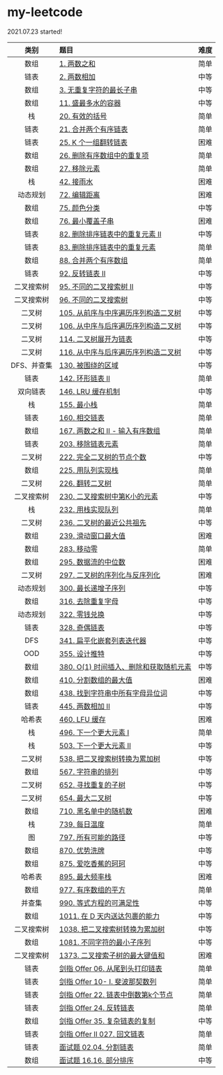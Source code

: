# my-leetcode
2021.07.23 started!

|  类别  |  题目  |  难度  |   
|:----:|:----|:----:|
|数组| [1. 两数之和](https://github.com/asshead123/my-leetcode/blob/main/%E6%95%B0%E7%BB%84-1.%20%E4%B8%A4%E6%95%B0%E4%B9%8B%E5%92%8C.md) | 简单 |
|链表| [2. 两数相加](https://github.com/asshead123/my-leetcode/blob/main/%E9%93%BE%E8%A1%A8-2.%20%E4%B8%A4%E6%95%B0%E7%9B%B8%E5%8A%A0.md) | 中等 |
|数组| [3. 无重复字符的最长子串](https://github.com/asshead123/my-leetcode/blob/main/%E6%95%B0%E7%BB%84%EF%BC%88%E6%BB%91%E5%8A%A8%E7%AA%97%E5%8F%A3%EF%BC%89-3.%20%E6%97%A0%E9%87%8D%E5%A4%8D%E5%AD%97%E7%AC%A6%E7%9A%84%E6%9C%80%E9%95%BF%E5%AD%90%E4%B8%B2.md) | 中等 |
|数组| [11. 盛最多水的容器](https://github.com/asshead123/my-leetcode/blob/main/%E6%95%B0%E7%BB%84-11.%20%E7%9B%9B%E6%9C%80%E5%A4%9A%E6%B0%B4%E7%9A%84%E5%AE%B9%E5%99%A8.md) | 中等 |
|栈| [20. 有效的括号](https://github.com/asshead123/my-leetcode/blob/main/%E6%A0%88-20.%20%E6%9C%89%E6%95%88%E7%9A%84%E6%8B%AC%E5%8F%B7.md) | 简单 |
|链表| [21. 合并两个有序链表](https://github.com/asshead123/my-leetcode/blob/main/%E9%93%BE%E8%A1%A8-21.%20%E5%90%88%E5%B9%B6%E4%B8%A4%E4%B8%AA%E6%9C%89%E5%BA%8F%E9%93%BE%E8%A1%A8.md) | 简单 |
|链表| [25. K 个一组翻转链表](https://github.com/asshead123/my-leetcode/blob/main/%E9%93%BE%E8%A1%A8-25.%20K%20%E4%B8%AA%E4%B8%80%E7%BB%84%E7%BF%BB%E8%BD%AC%E9%93%BE%E8%A1%A8.md) | 困难 |
|数组| [26. 删除有序数组中的重复项](https://github.com/asshead123/my-leetcode/blob/main/%E6%95%B0%E7%BB%84-26.%20%E5%88%A0%E9%99%A4%E6%9C%89%E5%BA%8F%E6%95%B0%E7%BB%84%E4%B8%AD%E7%9A%84%E9%87%8D%E5%A4%8D%E9%A1%B9.md) | 简单 |
|数组| [27. 移除元素](https://github.com/asshead123/my-leetcode/blob/main/%E6%95%B0%E7%BB%84-27.%20%E7%A7%BB%E9%99%A4%E5%85%83%E7%B4%A0%5B%E7%AE%80%E5%8D%95%5D.md) | 简单 |
|栈| [42. 接雨水](https://github.com/asshead123/my-leetcode/blob/main/%E6%A0%88-42.%20%E6%8E%A5%E9%9B%A8%E6%B0%B4%5B%E5%9B%B0%E9%9A%BE%5D.md) | 困难 |
|动态规划| [72. 编辑距离](https://github.com/asshead123/my-leetcode/blob/main/%E5%8A%A8%E6%80%81%E8%A7%84%E5%88%92-72.%20%E7%BC%96%E8%BE%91%E8%B7%9D%E7%A6%BB.md) | 困难 |
|数组| [75. 颜色分类](https://github.com/asshead123/my-leetcode/blob/main/%E6%95%B0%E7%BB%84-75.%20%E9%A2%9C%E8%89%B2%E5%88%86%E7%B1%BB.md) | 中等 |
|数组| [76. 最小覆盖子串](https://github.com/asshead123/my-leetcode/blob/main/%E6%95%B0%E7%BB%84%EF%BC%88%E6%BB%91%E5%8A%A8%E7%AA%97%E5%8F%A3%EF%BC%89-76.%20%E6%9C%80%E5%B0%8F%E8%A6%86%E7%9B%96%E5%AD%90%E4%B8%B2.md) | 困难 |
|链表| [82. 删除排序链表中的重复元素 II](https://github.com/asshead123/my-leetcode/blob/main/%E9%93%BE%E8%A1%A8-82.%20%E5%88%A0%E9%99%A4%E6%8E%92%E5%BA%8F%E9%93%BE%E8%A1%A8%E4%B8%AD%E7%9A%84%E9%87%8D%E5%A4%8D%E5%85%83%E7%B4%A0%20II.md) | 中等 |
|链表| [83. 删除排序链表中的重复元素](https://github.com/asshead123/my-leetcode/blob/main/%E9%93%BE%E8%A1%A8-83.%20%E5%88%A0%E9%99%A4%E6%8E%92%E5%BA%8F%E9%93%BE%E8%A1%A8%E4%B8%AD%E7%9A%84%E9%87%8D%E5%A4%8D%E5%85%83%E7%B4%A0.md) | 简单 |
|数组| [88. 合并两个有序数组](https://github.com/asshead123/my-leetcode/blob/main/%E6%95%B0%E7%BB%84-88.%20%E5%90%88%E5%B9%B6%E4%B8%A4%E4%B8%AA%E6%9C%89%E5%BA%8F%E6%95%B0%E7%BB%84.md) | 简单 |
|链表| [92. 反转链表 II](https://github.com/asshead123/my-leetcode/blob/main/%E9%93%BE%E8%A1%A8-92.%20%E5%8F%8D%E8%BD%AC%E9%93%BE%E8%A1%A8%20II.md) | 中等 |
|二叉搜索树| [95. 不同的二叉搜索树 II](https://github.com/asshead123/my-leetcode/blob/main/%E4%BA%8C%E5%8F%89%E6%90%9C%E7%B4%A2%E6%A0%91-95.%20%E4%B8%8D%E5%90%8C%E7%9A%84%E4%BA%8C%E5%8F%89%E6%90%9C%E7%B4%A2%E6%A0%91%20II.md) | 中等 |
|二叉搜索树| [96. 不同的二叉搜索树](https://github.com/asshead123/my-leetcode/blob/main/%E4%BA%8C%E5%8F%89%E6%90%9C%E7%B4%A2%E6%A0%91-96.%20%E4%B8%8D%E5%90%8C%E7%9A%84%E4%BA%8C%E5%8F%89%E6%90%9C%E7%B4%A2%E6%A0%91.md) | 中等 |
|二叉树| [105. 从前序与中序遍历序列构造二叉树](https://github.com/asshead123/my-leetcode/blob/main/%E4%BA%8C%E5%8F%89%E6%A0%91-105.%20%E4%BB%8E%E5%89%8D%E5%BA%8F%E4%B8%8E%E4%B8%AD%E5%BA%8F%E9%81%8D%E5%8E%86%E5%BA%8F%E5%88%97%E6%9E%84%E9%80%A0%E4%BA%8C%E5%8F%89%E6%A0%91.md) | 中等 |
|二叉树| [106. 从中序与后序遍历序列构造二叉树](https://github.com/asshead123/my-leetcode/blob/main/%E4%BA%8C%E5%8F%89%E6%A0%91-106.%20%E4%BB%8E%E4%B8%AD%E5%BA%8F%E4%B8%8E%E5%90%8E%E5%BA%8F%E9%81%8D%E5%8E%86%E5%BA%8F%E5%88%97%E6%9E%84%E9%80%A0%E4%BA%8C%E5%8F%89%E6%A0%91.md) | 中等 |
|二叉树| [114. 二叉树展开为链表](https://github.com/asshead123/my-leetcode/blob/main/%E4%BA%8C%E5%8F%89%E6%A0%91-114.%20%E4%BA%8C%E5%8F%89%E6%A0%91%E5%B1%95%E5%BC%80%E4%B8%BA%E9%93%BE%E8%A1%A8.md) | 中等 |
|二叉树| [116. 从中序与后序遍历序列构造二叉树](https://github.com/asshead123/my-leetcode/blob/main/%E4%BA%8C%E5%8F%89%E6%A0%91-116.%20%E5%A1%AB%E5%85%85%E6%AF%8F%E4%B8%AA%E8%8A%82%E7%82%B9%E7%9A%84%E4%B8%8B%E4%B8%80%E4%B8%AA%E5%8F%B3%E4%BE%A7%E8%8A%82%E7%82%B9%E6%8C%87%E9%92%88.md) | 中等 |
|DFS、并查集| [130. 被围绕的区域](https://github.com/asshead123/my-leetcode/blob/main/dfs-130.%20%E8%A2%AB%E5%9B%B4%E7%BB%95%E7%9A%84%E5%8C%BA%E5%9F%9F.md) | 中等 |
|链表| [142. 环形链表 II](https://github.com/asshead123/my-leetcode/blob/main/%E9%93%BE%E8%A1%A8-142.%20%E7%8E%AF%E5%BD%A2%E9%93%BE%E8%A1%A8%20II.md) | 简单 |
|双向链表| [146. LRU 缓存机制](https://github.com/asshead123/my-leetcode/blob/main/%E5%8F%8C%E5%90%91%E9%93%BE%E8%A1%A8-146.%20LRU%20%E7%BC%93%E5%AD%98%E6%9C%BA%E5%88%B6.md) | 中等 |
|栈| [155. 最小栈](https://github.com/asshead123/my-leetcode/blob/main/%E6%A0%88-155.%20%E6%9C%80%E5%B0%8F%E6%A0%88.md) | 简单 |
|链表| [160. 相交链表](https://github.com/asshead123/my-leetcode/blob/main/%E9%93%BE%E8%A1%A8-160.%20%E7%9B%B8%E4%BA%A4%E9%93%BE%E8%A1%A8.md) | 简单 |
|数组| [167. 两数之和 II - 输入有序数组](https://github.com/asshead123/my-leetcode/blob/main/%E6%95%B0%E7%BB%84-167.%20%E4%B8%A4%E6%95%B0%E4%B9%8B%E5%92%8C%20II%20-%20%E8%BE%93%E5%85%A5%E6%9C%89%E5%BA%8F%E6%95%B0%E7%BB%84.md) | 简单 |
|链表| [203. 移除链表元素](https://github.com/asshead123/my-leetcode/blob/main/%E9%93%BE%E8%A1%A8-203.%20%E7%A7%BB%E9%99%A4%E9%93%BE%E8%A1%A8%E5%85%83%E7%B4%A0.md) | 简单 |
|二叉树| [222. 完全二叉树的节点个数](https://github.com/asshead123/my-leetcode/blob/main/%E4%BA%8C%E5%8F%89%E6%A0%91-222.%20%E5%AE%8C%E5%85%A8%E4%BA%8C%E5%8F%89%E6%A0%91%E7%9A%84%E8%8A%82%E7%82%B9%E4%B8%AA%E6%95%B0.md) | 中等 |
|数组| [225. 用队列实现栈](https://github.com/asshead123/my-leetcode/blob/main/%E9%98%9F%E5%88%97-225.%20%E7%94%A8%E9%98%9F%E5%88%97%E5%AE%9E%E7%8E%B0%E6%A0%88.md) | 简单 |
|二叉树| [226. 翻转二叉树](https://github.com/asshead123/my-leetcode/blob/main/%E4%BA%8C%E5%8F%89%E6%A0%91-226.%20%E7%BF%BB%E8%BD%AC%E4%BA%8C%E5%8F%89%E6%A0%91.md) | 简单 |
|二叉搜索树| [230. 二叉搜索树中第K小的元素](https://github.com/asshead123/my-leetcode/blob/main/%E4%BA%8C%E5%8F%89%E6%90%9C%E7%B4%A2%E6%A0%91-230.%20%E4%BA%8C%E5%8F%89%E6%90%9C%E7%B4%A2%E6%A0%91%E4%B8%AD%E7%AC%ACK%E5%B0%8F%E7%9A%84%E5%85%83%E7%B4%A0.md) | 中等 |
|栈| [232. 用栈实现队列](https://github.com/asshead123/my-leetcode/blob/main/%E6%A0%88-232.%20%E7%94%A8%E6%A0%88%E5%AE%9E%E7%8E%B0%E9%98%9F%E5%88%97.md) | 简单 |
|二叉树| [236. 二叉树的最近公共祖先](https://github.com/asshead123/my-leetcode/blob/main/%E4%BA%8C%E5%8F%89%E6%A0%91-236.%20%E4%BA%8C%E5%8F%89%E6%A0%91%E7%9A%84%E6%9C%80%E8%BF%91%E5%85%AC%E5%85%B1%E7%A5%96%E5%85%88.md) | 中等 |
|数组| [239. 滑动窗口最大值](https://github.com/asshead123/my-leetcode/blob/main/%E6%95%B0%E7%BB%84%EF%BC%88%E6%BB%91%E5%8A%A8%E7%AA%97%E5%8F%A3%EF%BC%89-239.%20%E6%BB%91%E5%8A%A8%E7%AA%97%E5%8F%A3%E6%9C%80%E5%A4%A7%E5%80%BC%5B%E5%9B%B0%E9%9A%BE%5D.md) | 困难 |
|数组| [283. 移动零](https://github.com/asshead123/my-leetcode/blob/main/%E6%95%B0%E7%BB%84-283.%20%E7%A7%BB%E5%8A%A8%E9%9B%B6%5B%E7%AE%80%E5%8D%95%5D.md) | 简单 |
|数组| [295. 数据流的中位数](https://github.com/asshead123/my-leetcode/blob/main/%E5%A0%86-295.%20%E6%95%B0%E6%8D%AE%E6%B5%81%E7%9A%84%E4%B8%AD%E4%BD%8D%E6%95%B0.md) | 困难 |
|二叉树| [297. 二叉树的序列化与反序列化](https://github.com/asshead123/my-leetcode/blob/main/%E4%BA%8C%E5%8F%89%E6%A0%91-297.%20%E4%BA%8C%E5%8F%89%E6%A0%91%E7%9A%84%E5%BA%8F%E5%88%97%E5%8C%96%E4%B8%8E%E5%8F%8D%E5%BA%8F%E5%88%97%E5%8C%96.md) | 困难 |
|动态规划| [300. 最长递增子序列](https://github.com/asshead123/my-leetcode/blob/main/%E5%8A%A8%E6%80%81%E8%A7%84%E5%88%92-300.%20%E6%9C%80%E9%95%BF%E9%80%92%E5%A2%9E%E5%AD%90%E5%BA%8F%E5%88%97.md) | 中等 |
|数组| [316. 去除重复字母](https://github.com/asshead123/my-leetcode/blob/main/%E6%95%B0%E7%BB%84-316.%20%E5%8E%BB%E9%99%A4%E9%87%8D%E5%A4%8D%E5%AD%97%E6%AF%8D.md) | 中等 |
|动态规划| [322. 零钱兑换](https://github.com/asshead123/my-leetcode/blob/main/%E5%8A%A8%E6%80%81%E8%A7%84%E5%88%92-322.%20%E9%9B%B6%E9%92%B1%E5%85%91%E6%8D%A2.md) | 中等 |
|链表| [328. 奇偶链表](https://github.com/asshead123/my-leetcode/blob/main/%E9%93%BE%E8%A1%A8-328.%20%E5%A5%87%E5%81%B6%E9%93%BE%E8%A1%A8.md) | 中等 |
|DFS| [341. 扁平化嵌套列表迭代器](https://github.com/asshead123/my-leetcode/blob/main/DFS-341.%20%E6%89%81%E5%B9%B3%E5%8C%96%E5%B5%8C%E5%A5%97%E5%88%97%E8%A1%A8%E8%BF%AD%E4%BB%A3%E5%99%A8.md) | 中等 |
|OOD| [355. 设计推特](https://github.com/asshead123/my-leetcode/blob/main/OOD-355.%20%E8%AE%BE%E8%AE%A1%E6%8E%A8%E7%89%B9.md) | 中等 |
|数组| [380. O(1) 时间插入、删除和获取随机元素](https://github.com/asshead123/my-leetcode/blob/main/%E6%95%B0%E7%BB%84-380.%20O(1)%20%E6%97%B6%E9%97%B4%E6%8F%92%E5%85%A5%E3%80%81%E5%88%A0%E9%99%A4%E5%92%8C%E8%8E%B7%E5%8F%96%E9%9A%8F%E6%9C%BA%E5%85%83%E7%B4%A0.md) | 中等 |
|数组| [410. 分割数组的最大值](https://github.com/asshead123/my-leetcode/blob/main/%E6%95%B0%E7%BB%84-410.%20%E5%88%86%E5%89%B2%E6%95%B0%E7%BB%84%E7%9A%84%E6%9C%80%E5%A4%A7%E5%80%BC.md) | 困难 |
|数组| [438. 找到字符串中所有字母异位词](https://github.com/asshead123/my-leetcode/blob/main/%E6%95%B0%E7%BB%84%EF%BC%88%E6%BB%91%E5%8A%A8%E7%AA%97%E5%8F%A3%EF%BC%89-438.%20%E6%89%BE%E5%88%B0%E5%AD%97%E7%AC%A6%E4%B8%B2%E4%B8%AD%E6%89%80%E6%9C%89%E5%AD%97%E6%AF%8D%E5%BC%82%E4%BD%8D%E8%AF%8D.md) | 中等 |
|链表| [445. 两数相加 II](https://github.com/asshead123/my-leetcode/blob/main/%E9%93%BE%E8%A1%A8-445.%20%E4%B8%A4%E6%95%B0%E7%9B%B8%E5%8A%A0%20II.md) | 中等 |
|哈希表| [460. LFU 缓存](https://github.com/asshead123/my-leetcode/blob/main/%E5%93%88%E5%B8%8C%E8%A1%A8-460.%20LFU%20%E7%BC%93%E5%AD%98.md) | 困难 |
|栈| [496. 下一个更大元素 I](https://github.com/asshead123/my-leetcode/blob/main/%E6%A0%88-496.%20%E4%B8%8B%E4%B8%80%E4%B8%AA%E6%9B%B4%E5%A4%A7%E5%85%83%E7%B4%A0%20I%5B%E7%AE%80%E5%8D%95%5D.md) | 简单 |
|栈| [503. 下一个更大元素 II](https://github.com/asshead123/my-leetcode/blob/main/%E6%A0%88-503.%20%E4%B8%8B%E4%B8%80%E4%B8%AA%E6%9B%B4%E5%A4%A7%E5%85%83%E7%B4%A0%20II%5B%E4%B8%AD%E7%AD%89%5D.md) | 中等 |
|二叉树| [538. 把二叉搜索树转换为累加树](https://github.com/asshead123/my-leetcode/blob/main/%E4%BA%8C%E5%8F%89%E6%90%9C%E7%B4%A2%E6%A0%91-538.%20%E6%8A%8A%E4%BA%8C%E5%8F%89%E6%90%9C%E7%B4%A2%E6%A0%91%E8%BD%AC%E6%8D%A2%E4%B8%BA%E7%B4%AF%E5%8A%A0%E6%A0%91.md) | 中等 |
|数组| [567. 字符串的排列](https://github.com/asshead123/my-leetcode/blob/main/%E6%95%B0%E7%BB%84%EF%BC%88%E6%BB%91%E5%8A%A8%E7%AA%97%E5%8F%A3%EF%BC%89-567.%20%E5%AD%97%E7%AC%A6%E4%B8%B2%E7%9A%84%E6%8E%92%E5%88%97.md) | 中等 |
|二叉树| [652. 寻找重复的子树](https://github.com/asshead123/my-leetcode/blob/main/%E4%BA%8C%E5%8F%89%E6%A0%91-652.%20%E5%AF%BB%E6%89%BE%E9%87%8D%E5%A4%8D%E7%9A%84%E5%AD%90%E6%A0%91.md) | 中等 |
|二叉树| [654. 最大二叉树](https://github.com/asshead123/my-leetcode/blob/main/%E4%BA%8C%E5%8F%89%E6%A0%91-654.%20%E6%9C%80%E5%A4%A7%E4%BA%8C%E5%8F%89%E6%A0%91.md) | 中等 |
|数组| [710. 黑名单中的随机数](https://github.com/asshead123/my-leetcode/blob/main/%E6%95%B0%E7%BB%84-710.%20%E9%BB%91%E5%90%8D%E5%8D%95%E4%B8%AD%E7%9A%84%E9%9A%8F%E6%9C%BA%E6%95%B0.md) | 困难 |
|栈| [739. 每日温度](https://github.com/asshead123/my-leetcode/blob/main/%E6%A0%88-739.%20%E6%AF%8F%E6%97%A5%E6%B8%A9%E5%BA%A6.md) | 简单 |
|图| [797. 所有可能的路径](https://github.com/asshead123/my-leetcode/blob/main/%E5%9B%BE-797.%20%E6%89%80%E6%9C%89%E5%8F%AF%E8%83%BD%E7%9A%84%E8%B7%AF%E5%BE%84.md) | 中等 |
|数组| [870. 优势洗牌](https://github.com/asshead123/my-leetcode/blob/main/%E6%95%B0%E7%BB%84-870.%20%E4%BC%98%E5%8A%BF%E6%B4%97%E7%89%8C.md) | 中等 |
|数组| [875. 爱吃香蕉的珂珂](https://github.com/asshead123/my-leetcode/blob/main/%E6%95%B0%E7%BB%84-875.%20%E7%88%B1%E5%90%83%E9%A6%99%E8%95%89%E7%9A%84%E7%8F%82%E7%8F%82.md) | 中等 |
|哈希表| [895. 最大频率栈](https://github.com/asshead123/my-leetcode/blob/main/%E5%93%88%E5%B8%8C%E8%A1%A8-895.%20%E6%9C%80%E5%A4%A7%E9%A2%91%E7%8E%87%E6%A0%88.md) | 困难 |
|数组| [977. 有序数组的平方](https://github.com/asshead123/my-leetcode/blob/main/%E6%95%B0%E7%BB%84-977.%20%E6%9C%89%E5%BA%8F%E6%95%B0%E7%BB%84%E7%9A%84%E5%B9%B3%E6%96%B9.md) | 简单 |
|并查集| [990. 等式方程的可满足性](https://github.com/asshead123/my-leetcode/blob/main/%E5%B9%B6%E6%9F%A5%E9%9B%86-990.%20%E7%AD%89%E5%BC%8F%E6%96%B9%E7%A8%8B%E7%9A%84%E5%8F%AF%E6%BB%A1%E8%B6%B3%E6%80%A7.md) | 中等 |
|数组| [1011. 在 D 天内送达包裹的能力](https://github.com/asshead123/my-leetcode/blob/main/%E6%95%B0%E7%BB%84-1011.%20%E5%9C%A8%20D%20%E5%A4%A9%E5%86%85%E9%80%81%E8%BE%BE%E5%8C%85%E8%A3%B9%E7%9A%84%E8%83%BD%E5%8A%9B.md) | 中等 |
|二叉搜索树| [1038. 把二叉搜索树转换为累加树](https://github.com/asshead123/my-leetcode/blob/main/%E4%BA%8C%E5%8F%89%E6%A0%91-1038.%20%E6%8A%8A%E4%BA%8C%E5%8F%89%E6%90%9C%E7%B4%A2%E6%A0%91%E8%BD%AC%E6%8D%A2%E4%B8%BA%E7%B4%AF%E5%8A%A0%E6%A0%91.md) | 中等 |
|数组| [1081. 不同字符的最小子序列](https://github.com/asshead123/my-leetcode/blob/main/%E6%95%B0%E7%BB%84-1081.%20%E4%B8%8D%E5%90%8C%E5%AD%97%E7%AC%A6%E7%9A%84%E6%9C%80%E5%B0%8F%E5%AD%90%E5%BA%8F%E5%88%97.md) | 中等 |
|二叉搜索树| [1373. 二叉搜索子树的最大键值和](https://github.com/asshead123/my-leetcode/blob/main/%E4%BA%8C%E5%8F%89%E6%90%9C%E7%B4%A2%E6%A0%91-1373.%20%E4%BA%8C%E5%8F%89%E6%90%9C%E7%B4%A2%E5%AD%90%E6%A0%91%E7%9A%84%E6%9C%80%E5%A4%A7%E9%94%AE%E5%80%BC%E5%92%8C.md) | 困难 |
|链表| [剑指 Offer 06. 从尾到头打印链表](https://github.com/asshead123/my-leetcode/blob/main/%E9%93%BE%E8%A1%A8-%E5%89%91%E6%8C%87%20Offer%2006.%20%E4%BB%8E%E5%B0%BE%E5%88%B0%E5%A4%B4%E6%89%93%E5%8D%B0%E9%93%BE%E8%A1%A8.md) | 简单 |
|链表| [剑指 Offer 10- I. 斐波那契数列](https://github.com/asshead123/my-leetcode/blob/main/%E5%8A%A8%E6%80%81%E8%A7%84%E5%88%92-%E5%89%91%E6%8C%87%20Offer%2010-%20I.%20%E6%96%90%E6%B3%A2%E9%82%A3%E5%A5%91%E6%95%B0%E5%88%97.md) | 简单 |
|链表| [剑指 Offer 22. 链表中倒数第k个节点](https://github.com/asshead123/my-leetcode/blob/main/%E9%93%BE%E8%A1%A8-%E5%89%91%E6%8C%87%20Offer%2022.%20%E9%93%BE%E8%A1%A8%E4%B8%AD%E5%80%92%E6%95%B0%E7%AC%ACk%E4%B8%AA%E8%8A%82%E7%82%B9.md) | 简单 |
|链表| [剑指 Offer 24. 反转链表](https://github.com/asshead123/my-leetcode/blob/main/%E9%93%BE%E8%A1%A8-%E5%89%91%E6%8C%87%20Offer%2024.%20%E5%8F%8D%E8%BD%AC%E9%93%BE%E8%A1%A8.md) | 简单 |
|数组| [剑指 Offer 35. 复杂链表的复制](https://github.com/asshead123/my-leetcode/blob/main/%E9%93%BE%E8%A1%A8-%E5%89%91%E6%8C%87%20Offer%2035.%20%E5%A4%8D%E6%9D%82%E9%93%BE%E8%A1%A8%E7%9A%84%E5%A4%8D%E5%88%B6.md) | 中等 |
|链表| [剑指 Offer II 027. 回文链表](https://github.com/asshead123/my-leetcode/blob/main/%E9%93%BE%E8%A1%A8-%E5%89%91%E6%8C%87%20Offer%20II%20027.%20%E5%9B%9E%E6%96%87%E9%93%BE%E8%A1%A8.md) | 简单 |
|链表| [面试题 02.04. 分割链表](https://github.com/asshead123/my-leetcode/blob/main/%E9%93%BE%E8%A1%A8-%E5%89%91%E6%8C%87%20Offer%2024.%20%E5%8F%8D%E8%BD%AC%E9%93%BE%E8%A1%A8.md) | 简单 |
|数组| [面试题 16.16. 部分排序](https://github.com/asshead123/my-leetcode/blob/main/%E9%93%BE%E8%A1%A8-%E9%9D%A2%E8%AF%95%E9%A2%98%2002.04.%20%E5%88%86%E5%89%B2%E9%93%BE%E8%A1%A8.md) | 中等 |
